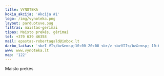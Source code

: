 ```yaml
---
title: VYNOTEKA
kokia_akcija: 'Akcija #1'
logo: /img/vynoteka.png
layout: parduotuve.pug
filtras: maistas-gerimai
tipas: Maisto prekės, gėrimai
tel: +370 639 46358
mail: epastas-robertagald@inbox.lt
darbo_laikas: '<b>I-VI</b>&emsp;10:00-20:00 <br/> <b>VII</b>&emsp; 10:00-15:00'
www: www.vynoteka.lt
map: '122'
---
```

Maisto prekės
